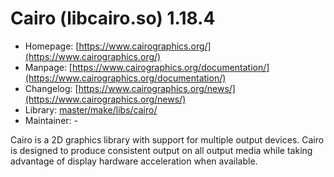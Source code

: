 # Cairo (libcairo.so) 1.18.4
 - Homepage: [https://www.cairographics.org/](https://www.cairographics.org/)
 - Manpage: [https://www.cairographics.org/documentation/](https://www.cairographics.org/documentation/)
 - Changelog: [https://www.cairographics.org/news/](https://www.cairographics.org/news/)
 - Library: [master/make/libs/cairo/](https://github.com/Freetz-NG/freetz-ng/tree/master/make/libs/cairo/)
 - Maintainer: -

Cairo is a 2D graphics library with support for multiple output devices. Cairo is designed to produce consistent output on all output media while taking advantage of display hardware acceleration when available.
